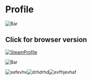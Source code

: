 # Profile

![`Bar`](https://cdn.discordapp.com/attachments/584355797366997002/889006586406772746/4M7IWwP.png)

## Click for browser version

[![`SteamProfile`](https://user-images.githubusercontent.com/64295233/133945787-4402f6ef-ec05-406f-92d7-8511a60289d7.png)](https://steamcommunity.com/id/dxrpy/)

![`Bar`](https://cdn.discordapp.com/attachments/584355797366997002/889006586406772746/4M7IWwP.png)


![sefevhv](https://user-images.githubusercontent.com/64295233/133946103-2529b434-e3aa-49e7-94bd-7901446328a1.png)![drhdrhd](https://user-images.githubusercontent.com/64295233/133946106-42fb8d86-cac2-4cea-b0f8-a8365e91110b.png)![evfhjevhaf](https://user-images.githubusercontent.com/64295233/133946107-79ba7158-e795-4661-b968-47b858d1a1b5.png)
